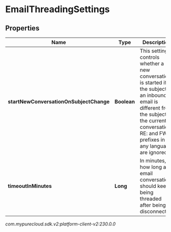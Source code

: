 # EmailThreadingSettings


## Properties

| Name | Type | Description | Notes |
| ------------ | ------------- | ------------- | ------------- |
| **startNewConversationOnSubjectChange** | **Boolean** | This setting controls whether a new conversation is started if the subject of an inbound email is different from the subject of the current conversation. RE: and FWD: prefixes in any language are ignored. |  [optional] |
| **timeoutInMinutes** | **Long** | In minutes, how long an email conversation should keep being threaded after being disconnected. |  [optional] |




_com.mypurecloud.sdk.v2:platform-client-v2:230.0.0_
